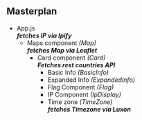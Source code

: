 ## Masterplan

- App.js  
  ***fetches IP via Ipify***
    - Maps component *(Map)*  
      ***fetches Map via Leaflet***
        - Card component *(Card)*  
        ***Fetches rest countries API***
            - Basic Info *(BasicInfo)*
            - Expanded Info *(ExpandedInfo)*
            - Flag Component *(Flag)*
            - IP Component *(IpDisplay)*
            - Time zone *(TimeZone)*  
            ***fetches Timezone via Luxon***

